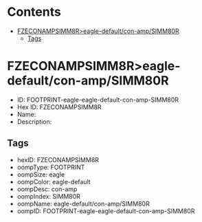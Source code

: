 



Contents
========

* [FZECONAMPSIMM8R>eagle-default/con-amp/SIMM80R](#fzeconampsimm8reagle-defaultcon-ampsimm80r)
	* [Tags](#tags)

# FZECONAMPSIMM8R>eagle-default/con-amp/SIMM80R

- ID: FOOTPRINT-eagle-eagle-default-con-amp-SIMM80R
- Hex ID: FZECONAMPSIMM8R
- Name: 
- Description: 

## Tags

- hexID: FZECONAMPSIMM8R
- oompType: FOOTPRINT
- oompSize: eagle
- oompColor: eagle-default
- oompDesc: con-amp
- oompIndex: SIMM80R
- oompName: eagle-default/con-amp/SIMM80R
- oompID: FOOTPRINT-eagle-eagle-default-con-amp-SIMM80R
